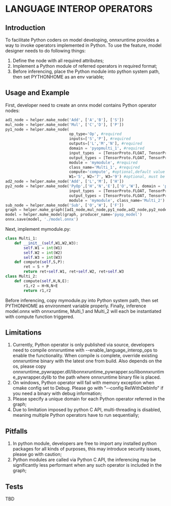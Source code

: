 # LANGUAGE INTEROP OPERATORS
## Introduction
To facilitate Python coders on model developing, onnxruntime provides a way to invoke operators implemented in Python.
To use the feature, model designer needs to do following things:
1. Define the node with all required attributes;
2. Implement a Python module of referred operators in required format;
3. Before inferencing, place the Python module into python system path, then set PYTHONHOME as an env variable;

## Usage and Example
First, developer need to create an onnx model contains Python operator nodes:
```python
ad1_node = helper.make_node('Add', ['A','B'], ['S'])
mul_node = helper.make_node('Mul', ['C','D'], ['P'])
py1_node = helper.make_node(
                            op_type='Op', #required
                            inputs=['S','P'], #required
                            outputs=['L','M','N'], #required
                            domain = 'pyopmulti_1', #required
                            input_types  = [TensorProto.FLOAT, TensorProto.FLOAT], #required
                            output_types = [TensorProto.FLOAT, TensorProto.FLOAT, TensorProto.FLOAT], #required
                            module = 'mymodule', #required
                            class_name='Multi_1', #required
                            compute='compute', #optional,default value is 'compute'
                            W1='5', W2='7', W3='9') #optional, must be strings, pass as constructor args
ad2_node = helper.make_node('Add', ['L','M'], ['H'])
py2_node = helper.make_node('PyOp',['H','N','E'],['O','W'], domain = 'pyopmulti_2',
                            input_types  = [TensorProto.FLOAT, TensorProto.FLOAT, TensorProto.FLOAT],
                            output_types = [TensorProto.FLOAT, TensorProto.FLOAT],
                            module = 'mymodule', class_name='Multi_2')
sub_node = helper.make_node('Sub', ['O','W'], ['F'])
graph = helper.make_graph([ad1_node,mul_node,py1_node,ad2_node,py2_node,sub_node], 'multi_pyop_graph', [A,B,C,D,E], [F])
model = helper.make_model(graph, producer_name='pyop_model')
onnx.save(model, './model.onnx')
```
Next, implement mymodule.py:
```python
class Multi_1:
    def __init__(self,W1,W2,W3):
        self.W1 = int(W1)
        self.W2 = int(W2)
        self.W3 = int(W3)
    def compute(self,S,P):
        ret = S + P
        return ret+self.W1, ret+self.W2, ret+self.W3
class Multi_2:
    def compute(self,H,N,E):
        r1,r2 = H+N,N+E
        return r1,r2
```
Before inferencing, copy mymodule.py into Python system path, then set PYTHONHOME as environment variable properly.
Finally, inference model.onnx with onnxruntime, Multi_1 and Multi_2 will each be instantiated with compute function triggered.

## Limitations
1. Currently, Python operator is only published via source, developers need to compile onnxruntime with --enable_language_interop_ops to enable the functionality. When compile is complete, override existing onnxruntime binary with the latest one from build. Also depends on the os, please copy onnxruntime_pywrapper.dll/libonnxruntime_pywrapper.so/libonnxruntime_pywrapper.dylib to the path where onnxruntime binary file is placed. 
2. On windows, Python operator will fail with memory exception when cmake config set to Debug. Please go with "--config RelWithDebInfo" if you need a binary with debug information;
3. Please specify a unique domain for each Python operator referred in the graph;
4. Due to limitation imposed by python C API, multi-threading is disabled, meaning multiple Python operators have to run sequentially;

## Pitfalls
1. In python module, developers are free to import any installed python packages for all kinds of purposes, this may introduce security issues, please go with caution;
2. Python modules are called via Python C API, the inferencing may be significantly less performant when any such operator is included in the graph;

## Tests

TBD
